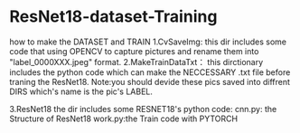 # ResNet18-dataset-Training
how to make the DATASET and TRAIN
1.CvSaveImg:
  this dir includes some code that using OPENCV to capture pictures and rename them into "label_0000XXX.jpeg" format.
2.MakeTrainDataTxt：
  this dirctionary includes the python code which can make the NECCESSARY .txt file before traning the ResNet18.
  Note:you should devide these pics saved into diffrent DIRS which's name is the pic's LABEL.
  
3.ResNet18
  the dir includes some RESNET18's python code:
  cnn.py: the Structure of ResNet18
  work.py:the Train code with PYTORCH
  
